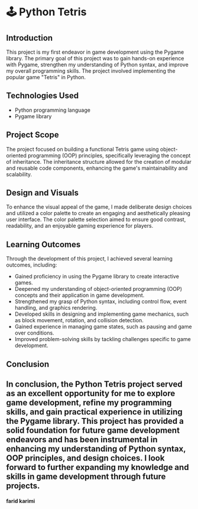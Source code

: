 # 🕹️ Python Tetris

## Introduction
This project is my first endeavor in game development using the Pygame library.
The primary goal of this project was to gain hands-on experience with Pygame, strengthen my understanding of Python syntax, and improve my overall programming skills.
The project involved implementing the popular game "Tetris" in Python.

## Technologies Used
- Python programming language
- Pygame library

## Project Scope
The project focused on building a functional Tetris game using object-oriented programming (OOP) principles, specifically leveraging the concept of inheritance.
The inheritance structure allowed for the creation of modular and reusable code components, enhancing the game's maintainability and scalability.

## Design and Visuals
To enhance the visual appeal of the game, I made deliberate design choices and utilized a color palette to create an engaging and aesthetically pleasing user interface. The color palette selection aimed to ensure good contrast, readability, and an enjoyable gaming experience for players.

## Learning Outcomes
Through the development of this project, I achieved several learning outcomes, including:
- Gained proficiency in using the Pygame library to create interactive games.
- Deepened my understanding of object-oriented programming (OOP) concepts and their application in game development.
- Strengthened my grasp of Python syntax, including control flow, event handling, and graphics rendering.
- Developed skills in designing and implementing game mechanics, such as block movement, rotation, and collision detection.
- Gained experience in managing game states, such as pausing and game over conditions.
- Improved problem-solving skills by tackling challenges specific to game development.

## Conclusion
In conclusion, the Python Tetris project served as an excellent opportunity for me to explore game development, refine my programming skills, and gain practical experience in utilizing the Pygame library.
This project has provided a solid foundation for future game development endeavors and has been instrumental in enhancing my understanding of Python syntax, OOP principles, and design choices.
I look forward to further expanding my knowledge and skills in game development through future projects.
---
#### farid karimi
